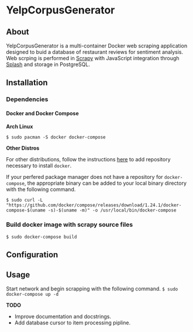# YelpCorpusGenerator

## About
YelpCorpusGenerator is a multi-container Docker web scraping application designed to buid a database of restaurant reviews for sentiment analysis. Web scrping is performed in [Scrapy]() with JavaScript integration through [Splash]() and storage in PostgreSQL.

## Installation

### Dependencies

#### Docker and Docker Compose

**Arch Linux**

`$ sudo pacman -S docker docker-compose`

**Other Distros**

For other distributions, follow the instructions [here](https://docs.docker.com/install/linux/docker-ce/) to add repository necessary to install `docker`.

If your perfered package manager does not have a repository for `docker-compose`, the appropriate binary can be added to your local binary directory with the following command.

```$ sudo curl -L "https://github.com/docker/compose/releases/download/1.24.1/docker-compose-$(uname -s)-$(uname -m)" -o /usr/local/bin/docker-compose```

### Build docker image with scrapy source files

``$ sudo docker-compose build``

## Configuration

## Usage

Start network and begin scrapping with the following command.
``$ sudo docker-compose up -d``

**TODO**

* Improve documentation and docstrings.
* Add database cursor to item processing pipline.